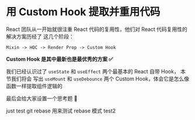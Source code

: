 # 用 Custom Hook 提取并重用代码

React 团队从一开始就很注重 React 代码的复用性，他们对 React 代码复用性的解决方案历经了
这几个阶段：

```
Mixin -> HOC -> Render Prop -> Custom Hook
```

**Custom Hook 是其中最新也是最优秀的方案 ✅**

我们已经认识过了 `useState` 和 `useEffect` 两个最基本的 React 自带 Hook，
本节我们将会 写出 `useMount` 和 `useDebounce` 两个 Custom Hook，体会它是怎么像函数一样提取组件逻辑的

最后会给大家设置一个思考题 🤔

just test git rebase
用来测试 rebase 模式
test2
